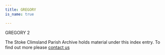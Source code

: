 ```yaml
---
title: GREGORY
is_name: true

---
```


GREGORY 2


The Stoke Climsland Parish Archive holds material under this index entry. To find out more please [contact us](/contact/)
